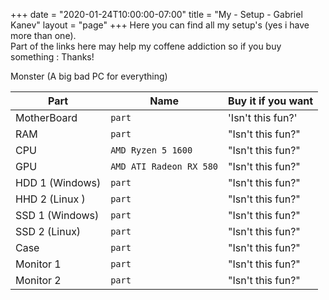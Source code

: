+++
date = "2020-01-24T10:00:00-07:00"
title = "My - Setup - Gabriel Kanev"
layout = "page"
+++
Here you can find all my setup's (yes i have more than one).  
Part of the links here may help my coffene addiction so if you buy something : Thanks!  
  
  
  
Monster (A big bad PC for everything)  
  


|    Part        |        Name            |Buy it if you want            |
|----------------|-------------------------------|-----------------------------|
|MotherBoard       |`part`            |'Isn't this fun?'            |
|RAM    |`part`            |"Isn't this fun?"            |
|CPU    |`AMD Ryzen 5 1600`            |"Isn't this fun?"            |
|GPU    |`AMD ATI Radeon RX 580`            |"Isn't this fun?"            |
|HDD 1 (Windows)   |`part`            |"Isn't this fun?"            |
|HHD 2  (Linux )  |`part`            |"Isn't this fun?"            |
|SSD 1 (Windows)   |`part`            |"Isn't this fun?"            |
|SSD 2  (Linux)  |`part`            |"Isn't this fun?"            |
|Case  |`part`            |"Isn't this fun?"            |
|Monitor 1  |`part`            |"Isn't this fun?"            |
|Monitor 2  |`part`            |"Isn't this fun?"            |